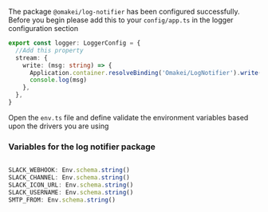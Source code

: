 The package `@omakei/log-notifier` has been configured successfully. Before you begin please add this to your `config/app.ts` in the logger configuration section 
```ts
export const logger: LoggerConfig = {
  //Add this property
  stream: {
    write: (msg: string) => {
      Application.container.resolveBinding('Omakei/LogNotifier').write(msg)
      console.log(msg)
    },
  },
}
```

Open the `env.ts` file and define validate the environment 
variables based upon the drivers you are using

### Variables for the log notifier package

```ts

SLACK_WEBHOOK: Env.schema.string()
SLACK_CHANNEL: Env.schema.string()
SLACK_ICON_URL: Env.schema.string()
SLACK_USERNAME: Env.schema.string()
SMTP_FROM: Env.schema.string()

```